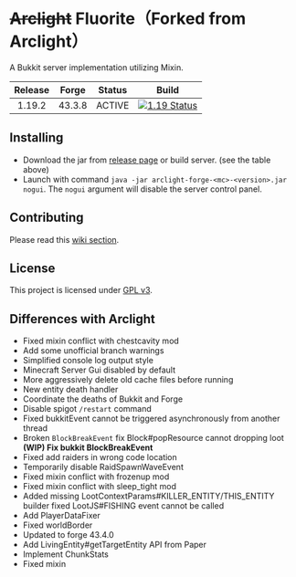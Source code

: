 # ~~Arclight~~ Fluorite（Forked from Arclight）

A Bukkit server implementation utilizing Mixin.

| Release | Forge  | Status |                            Build                             |
| :-----: | :----: | :----: | :----------------------------------------------------------: |
| 1.19.2  | 43.3.8 | ACTIVE | [![1.19 Status](https://img.shields.io/appveyor/build/IzzelAliz/arclight-19?style=flat-square)](https://ci.appveyor.com/project/IzzelAliz/arclight-19) |

## Installing

* Download the jar from [release page](https://github.com/IzzelAliz/Arclight/releases) or build server. (see the table
  above)
* Launch with command `java -jar arclight-forge-<mc>-<version>.jar nogui`. The `nogui` argument will disable the server
  control panel.

## Contributing

Please read this [wiki section](https://github.com/IzzelAliz/Arclight/wiki/Contributing).

## License

This project is licensed under [GPL v3](LICENSE).

## Differences with Arclight

* Fixed mixin conflict with chestcavity mod
* Add some unofficial branch warnings
* Simplified console log output style
* Minecraft Server Gui disabled by default
* More aggressively delete old cache files before running
* New entity death handler
* Coordinate the deaths of Bukkit and Forge
* Disable spigot `/restart` command
* Fixed bukkitEvent cannot be triggered asynchronously from another thread
* Broken `BlockBreakEvent` fix Block#popResource cannot dropping loot **(WIP) Fix bukkit BlockBreakEvent**
* Fixed add raiders in wrong code location
* Temporarily disable RaidSpawnWaveEvent
* Fixed mixin conflict with frozenup mod
* Fixed mixin conflict with sleep_tight mod
* Added missing LootContextParams#KILLER_ENTITY/THIS_ENTITY builder fixed LootJS#FISHING event cannot be called
* Add PlayerDataFixer
* Fixed worldBorder
* Updated to forge 43.4.0
* Add LivingEntity#getTargetEntity API from Paper
* Implement ChunkStats
* Fixed mixin 